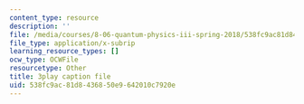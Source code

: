 ```yaml
---
content_type: resource
description: ''
file: /media/courses/8-06-quantum-physics-iii-spring-2018/538fc9ac81d8436850e9642010c7920e_9JhX_UNcQvE.srt
file_type: application/x-subrip
learning_resource_types: []
ocw_type: OCWFile
resourcetype: Other
title: 3play caption file
uid: 538fc9ac-81d8-4368-50e9-642010c7920e
---
```

